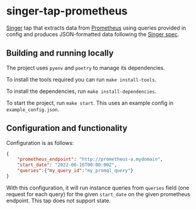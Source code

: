 # singer-tap-prometheus

[Singer](https://www.singer.io/) tap that extracts data from [Prometheus](https://prometheus.io/) using queries provided in config and produces JSON-formatted data following the [Singer spec](https://github.com/singer-io/getting-started/blob/master/docs/SPEC.md).

## Building and running locally

The project uses `pyenv` and `poetry` to manage its dependencies.

To install the tools required you can run `make install-tools`.

To install the dependencies, run `make install-dependencies`.

To start the project, run `make start`. This uses an example config in `example_config.json`.

## Configuration and functionality
Configuration is as follows:
```json
{
    "prometheus_endpoint": "http://prometheus-a.mydomain",
    "start_date": "2022-06-16T00:00:00Z",
    "queries":{"my_query_id":"my_promql_query"}
}
```
With this configuration, it will run instance queries from `queries` field (one request for each query) for the given `start_date` on the given prometheus endpoint.
This tap does not support state.
